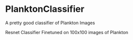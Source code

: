 # PlanktonClassifier
A pretty good classifier of Plankton Images

Resnet Classifier Finetuned on 100x100 images of Plankton
